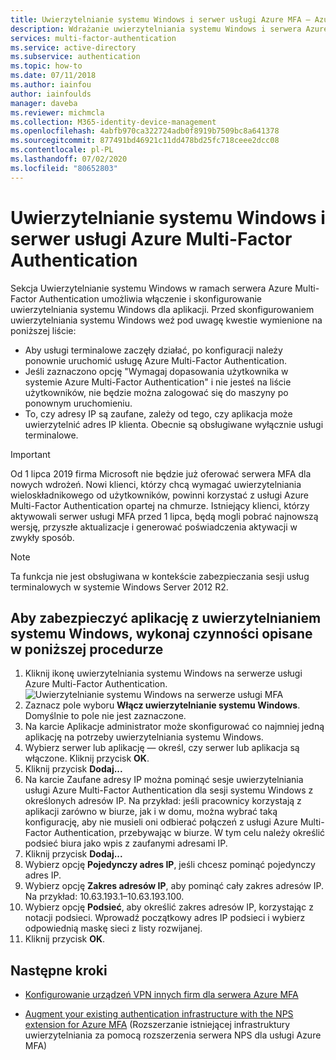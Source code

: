 ```yaml
---
title: Uwierzytelnianie systemu Windows i serwer usługi Azure MFA — Azure Active Directory
description: Wdrażanie uwierzytelniania systemu Windows i serwera Azure Multi-Factor Authentication.
services: multi-factor-authentication
ms.service: active-directory
ms.subservice: authentication
ms.topic: how-to
ms.date: 07/11/2018
ms.author: iainfou
author: iainfoulds
manager: daveba
ms.reviewer: michmcla
ms.collection: M365-identity-device-management
ms.openlocfilehash: 4abfb970ca322724adb0f8919b7509bc8a641378
ms.sourcegitcommit: 877491bd46921c11dd478bd25fc718ceee2dcc08
ms.contentlocale: pl-PL
ms.lasthandoff: 07/02/2020
ms.locfileid: "80652803"
---
```

# <a name="windows-authentication-and-azure-multi-factor-authentication-server"></a>Uwierzytelnianie systemu Windows i serwer usługi Azure Multi-Factor Authentication

Sekcja Uwierzytelnianie systemu Windows w ramach serwera Azure Multi-Factor Authentication umożliwia włączenie i skonfigurowanie uwierzytelniania systemu Windows dla aplikacji. Przed skonfigurowaniem uwierzytelniania systemu Windows weź pod uwagę kwestie wymienione na poniższej liście:

* Aby usługi terminalowe zaczęły działać, po konfiguracji należy ponownie uruchomić usługę Azure Multi-Factor Authentication.
* Jeśli zaznaczono opcję "Wymagaj dopasowania użytkownika w systemie Azure Multi-Factor Authentication" i nie jesteś na liście użytkowników, nie będzie można zalogować się do maszyny po ponownym uruchomieniu.
* To, czy adresy IP są zaufane, zależy od tego, czy aplikacja może uwierzytelnić adres IP klienta. Obecnie są obsługiwane wyłącznie usługi terminalowe.  

> [!IMPORTANT]
> Od 1 lipca 2019 firma Microsoft nie będzie już oferować serwera MFA dla nowych wdrożeń. Nowi klienci, którzy chcą wymagać uwierzytelniania wieloskładnikowego od użytkowników, powinni korzystać z usługi Azure Multi-Factor Authentication opartej na chmurze. Istniejący klienci, którzy aktywowali serwer usługi MFA przed 1 lipca, będą mogli pobrać najnowszą wersję, przyszłe aktualizacje i generować poświadczenia aktywacji w zwykły sposób.

> [!NOTE]
> Ta funkcja nie jest obsługiwana w kontekście zabezpieczania sesji usług terminalowych w systemie Windows Server 2012 R2.

## <a name="to-secure-an-application-with-windows-authentication-use-the-following-procedure"></a>Aby zabezpieczyć aplikację z uwierzytelnianiem systemu Windows, wykonaj czynności opisane w poniższej procedurze

1. Kliknij ikonę uwierzytelniania systemu Windows na serwerze usługi Azure Multi-Factor Authentication.
   ![Uwierzytelnianie systemu Windows na serwerze usługi MFA](./media/howto-mfaserver-windows/windowsauth.png)
2. Zaznacz pole wyboru **Włącz uwierzytelnianie systemu Windows**. Domyślnie to pole nie jest zaznaczone.
3. Na karcie Aplikacje administrator może skonfigurować co najmniej jedną aplikację na potrzeby uwierzytelniania systemu Windows.
4. Wybierz serwer lub aplikację — określ, czy serwer lub aplikacja są włączone. Kliknij przycisk **OK**.
5. Kliknij przycisk **Dodaj...**
6. Na karcie Zaufane adresy IP można pominąć sesje uwierzytelniania usługi Azure Multi-Factor Authentication dla sesji systemu Windows z określonych adresów IP. Na przykład: jeśli pracownicy korzystają z aplikacji zarówno w biurze, jak i w domu, można wybrać taką konfigurację, aby nie musieli oni odbierać połączeń z usługi Azure Multi-Factor Authentication, przebywając w biurze. W tym celu należy określić podsieć biura jako wpis z zaufanymi adresami IP.
7. Kliknij przycisk **Dodaj...**
8. Wybierz opcję **Pojedynczy adres IP**, jeśli chcesz pominąć pojedynczy adres IP.
9. Wybierz opcję **Zakres adresów IP**, aby pominąć cały zakres adresów IP. Na przykład: 10.63.193.1–10.63.193.100.
10. Wybierz opcję **Podsieć**, aby określić zakres adresów IP, korzystając z notacji podsieci. Wprowadź początkowy adres IP podsieci i wybierz odpowiednią maskę sieci z listy rozwijanej.
11. Kliknij przycisk **OK**.

## <a name="next-steps"></a>Następne kroki

- [Konfigurowanie urządzeń VPN innych firm dla serwera Azure MFA](howto-mfaserver-nps-vpn.md)

- [Augment your existing authentication infrastructure with the NPS extension for Azure MFA](howto-mfa-nps-extension.md) (Rozszerzanie istniejącej infrastruktury uwierzytelniania za pomocą rozszerzenia serwera NPS dla usługi Azure MFA)

